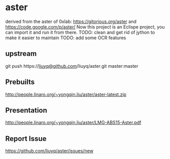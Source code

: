 aster
=====
derived from the aster of 0xlab: https://gitorious.org/aster and https://code.google.com/p/aster/
Now this project is an Eclispe project, you can import it and run it from there.
TODO: clean and get rid of jython to make it easier to maintain
TODO: add some OCR features


upstream
---
git push https://liuyq@github.com/liuyq/aster.git master:master


Prebuilts
---
http://people.linaro.org/~yongqin.liu/aster/aster-latest.zip


Presentation
---
http://people.linaro.org/~yongqin.liu/aster/LMG-ABS15-Aster.pdf



Report Issue
---
https://github.com/liuyq/aster/issues/new

